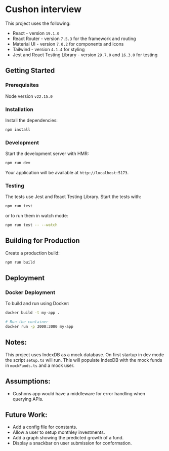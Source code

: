 # Cushon interview

This project uses the following:

* React - version `19.1.0`
* React Router - version `7.5.3` for the framework and routing
* Material UI - version `7.0.2` for components and icons
* Tailwind - version `4.1.4` for styling
* Jest and React Testing Library - version `29.7.0` and `16.3.0` for testing

## Getting Started

### Prerequisites

Node version `v22.15.0`

### Installation

Install the dependencies:

```bash
npm install
```

### Development

Start the development server with HMR:

```bash
npm run dev
```
Your application will be available at `http://localhost:5173`.

### Testing

The tests use Jest and React Testing Library. Start the tests with:
```bash
npm run test
```
or to run them in watch mode:
```bash
npm run test -- --watch
```

## Building for Production

Create a production build:

```bash
npm run build
```

## Deployment

### Docker Deployment

To build and run using Docker:

```bash
docker build -t my-app .

# Run the container
docker run -p 3000:3000 my-app
```

## Notes:

This project uses IndexDB as a mock database. On first startup in dev mode the script `setup.ts` will run. This will populate IndexDB with the mock funds in `mockFunds.ts` and a mock user.

## Assumptions:
* Cushons app would have a middleware for error handling when querying APIs.

## Future Work:
* Add a config file for constants.
* Allow a user to setup monthley investments.
* Add a graph showing the predicted growth of a fund.
* Display a snackbar on user submission for conformation.